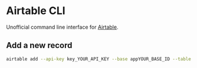 Airtable CLI
============

Unofficial command line interface for [Airtable](https://airtable.com).

Add a new record
----------------

```sh
airtable add --api-key key_YOUR_API_KEY --base appYOUR_BASE_ID --table TABLE_NAME 'Field name 1' 'Field value 1' 'Field name 2' 'Field value 2'
```
